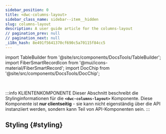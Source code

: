 ```yaml
---
sidebar_position: 0
title: <dwc-columns-layout>
sidebar_class_name: sidebar--item__hidden
slug: columns-layout
description: A user guide article for the columns-layout
// pagination_prev: null
// pagination_next: null
_i18n_hash: 8e491f5641370cf690c5a70115f84cc5
---
```

import TableBuilder from '@site/src/components/DocsTools/TableBuilder';
import FiberSmartRecordIcon from '@mui/icons-material/FiberSmartRecord';
import DocChip from '@site/src/components/DocsTools/DocChip';

<DocChip chip='shadow' />

<br />

:::info KLIENTENKOMPONENTE
Dieser Abschnitt beschreibt die Stylinginformationen für die **`<dwc-columns-layout>`** Komponente. Diese Komponente ist **nur clientseitig** - sie kann nicht eigenständig über die API instanziiert werden, sondern kann Teil von API-Komponenten sein.
:::

## Styling {#styling}

<TableBuilder name="dwc-columns-layout" clientComponent />
